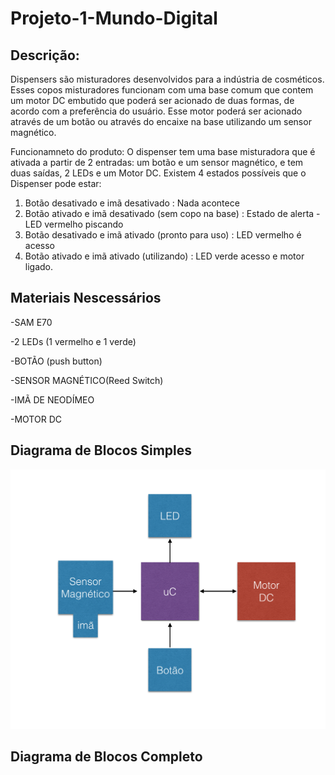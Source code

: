 # Projeto-1-Mundo-Digital

## Descrição:
Dispensers são misturadores desenvolvidos para a indústria de cosméticos. Esses copos misturadores funcionam com uma base comum que contem um motor DC embutido que poderá ser acionado de duas formas, de acordo com a preferência do usuário. Esse motor poderá ser acionado através de um botão ou através do encaixe na base utilizando um sensor magnético.

Funcionamneto do produto:
O dispenser tem uma base misturadora que é ativada a partir de 2 entradas: um botão e um sensor magnético, e tem duas saídas, 2 LEDs e um Motor DC. Existem 4 estados possíveis que o Dispenser pode estar:

1) Botão desativado e imã desativado : Nada acontece
2) Botão ativado e imã desativado (sem copo na base) : Estado de alerta - LED vermelho piscando
3) Botão desativado e imã ativado (pronto para uso) : LED vermelho é acesso
4) Botão ativado e imã ativado (utilizando) : LED verde acesso e motor ligado. 

## Materiais Nescessários

-SAM E70

-2 LEDs (1 vermelho e 1 verde)

-BOTÃO (push button)

-SENSOR MAGNÉTICO(Reed Switch)

-IMÃ DE NEODÍMEO

-MOTOR DC

## Diagrama de Blocos Simples
![Screenshot](diagrama.png)

## Diagrama de Blocos Completo
